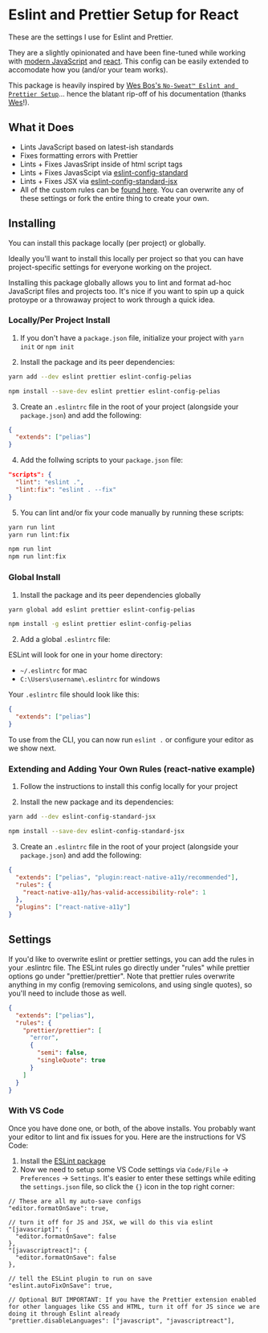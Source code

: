 # Eslint and Prettier Setup for React

These are the settings I use for Eslint and Prettier.

They are a slightly opinionated and have been fine-tuned while working with [modern JavaScript](https://javascript.info) and [react](https://reactjs.org). This config can be easily extended to accomodate how you (and/or your team works).

This package is heavily inspired by [Wes Bos's `No-Sweat™ Eslint and Prettier Setup`](https://github.com/wesbos/eslint-config-wesbos/)... hence the blatant rip-off of his documentation (thanks [Wes](https://twitter.com/wesbos)!).

## What it Does

- Lints JavaScript based on latest-ish standards
- Fixes formatting errors with Prettier
- Lints + Fixes JavasSript inside of html script tags
- Lints + Fixes JavasScipt via [eslint-config-standard](https://github.com/standard/eslint-config-standard)
- Lints + Fixes JSX via [eslint-config-standard-jsx](https://github.com/standard/eslint-config-standard-jsx)
- All of the custom rules can be [found here](.eslintrc.js). You can overwrite any of these settings or fork the entire thing to create your own.

## Installing

You can install this package locally (per project) or globally.

Ideally you'll want to install this locally per project so that you can have project-specific settings for everyone working on the project.

Installing this package globally allows you to lint and format ad-hoc JavaScript files and projects too. It's nice if you want to spin up a quick protoype or a throwaway project to work through a quick idea.

### Locally/Per Project Install

1. If you don't have a `package.json` file, initialize your project with `yarn init` or `npm init`

2. Install the package and its peer dependencies:

```sh
yarn add --dev eslint prettier eslint-config-pelias
```

```sh
npm install --save-dev eslint prettier eslint-config-pelias
```

3. Create an `.eslintrc` file in the root of your project (alongside your `package.json`) and add the following:

```json
{
  "extends": ["pelias"]
}
```

4. Add the follwing scripts to your `package.json` file:

```json
"scripts": {
  "lint": "eslint .",
  "lint:fix": "eslint . --fix"
}
```

5. You can lint and/or fix your code manually by running these scripts:

```sh
yarn run lint
yarn run lint:fix
```

```sh
npm run lint
npm run lint:fix
```

### Global Install

1. Install the package and its peer dependencies globally

```sh
yarn global add eslint prettier eslint-config-pelias
```

```sh
npm install -g eslint prettier eslint-config-pelias
```

2. Add a global `.eslintrc` file:

ESLint will look for one in your home directory:

- `~/.eslintrc` for mac
- `C:\Users\username\.eslintrc` for windows

Your `.eslintrc` file should look like this:

```json
{
  "extends": ["pelias"]
}
```

To use from the CLI, you can now run `eslint .` or configure your editor as we show next.

### Extending and Adding Your Own Rules (react-native example)

1. Follow the instructions to install this config locally for your project

2. Install the new package and its dependencies:

```sh
yarn add --dev eslint-config-standard-jsx
```

```sh
npm install --save-dev eslint-config-standard-jsx
```

3. Create an `.eslintrc` file in the root of your project (alongside your `package.json`) and add the following:

```json
{
  "extends": ["pelias", "plugin:react-native-a11y/recommended"],
  "rules": {
    "react-native-a11y/has-valid-accessibility-role": 1
  },
  "plugins": ["react-native-a11y"]
}
```

## Settings

If you'd like to overwrite eslint or prettier settings, you can add the rules in your .eslintrc file. The ESLint rules go directly under "rules" while prettier options go under "prettier/prettier". Note that prettier rules overwrite anything in my config (removing semicolons, and using single quotes), so you'll need to include those as well.

```json
{
  "extends": ["pelias"],
  "rules": {
    "prettier/prettier": [
      "error",
      {
        "semi": false,
        "singleQuote": true
      }
    ]
  }
}
```

### With VS Code

Once you have done one, or both, of the above installs. You probably want your editor to lint and fix issues for you. Here are the instructions for VS Code:

1. Install the [ESLint package](https://marketplace.visualstudio.com/items?itemName=dbaeumer.vscode-eslint)
2. Now we need to setup some VS Code settings via `Code/File` → `Preferences` → `Settings`. It's easier to enter these settings while editing the `settings.json` file, so click the `{}` icon in the top right corner:

```
// These are all my auto-save configs
"editor.formatOnSave": true,

// turn it off for JS and JSX, we will do this via eslint
"[javascript]": {
  "editor.formatOnSave": false
},
"[javascriptreact]": {
  "editor.formatOnSave": false
},

// tell the ESLint plugin to run on save
"eslint.autoFixOnSave": true,

// Optional BUT IMPORTANT: If you have the Prettier extension enabled for other languages like CSS and HTML, turn it off for JS since we are doing it through Eslint already
"prettier.disableLanguages": ["javascript", "javascriptreact"],
```
